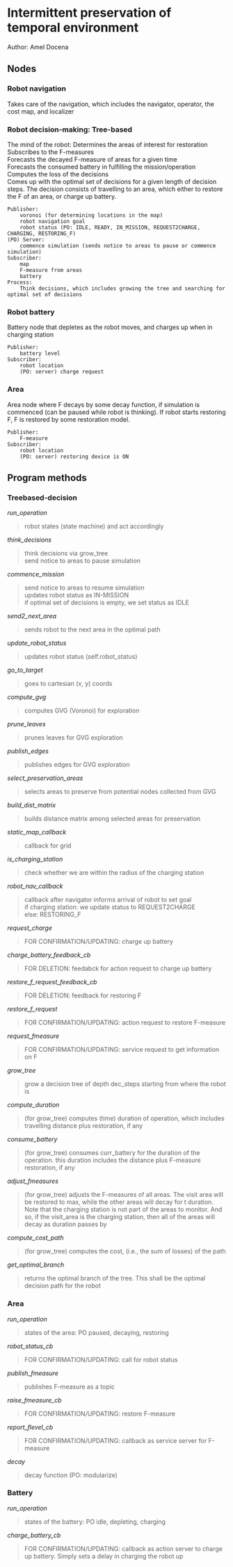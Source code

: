 # Intermittent preservation of temporal environment
Author: Amel Docena

## Nodes
### Robot navigation
Takes care of the navigation, which includes the navigator, operator, the cost map, and localizer

### Robot decision-making: Tree-based
The mind of the robot:
Determines the areas of interest for restoration  
Subscribes to the F-measures  
Forecasts the decayed F-measure of areas for a given time  
Forecasts the consumed battery in fulfilling the mission/operation  
Computes the loss of the decisions  
Comes up with the optimal set of decisions for a given length of decision steps. The decision consists of travelling to an area, 
which either to restore the F of an area, or charge up battery.

    Publisher:
        voronoi (for determining locations in the map)
        robot navigation goal  
        robot status (PO: IDLE, READY, IN_MISSION, REQUEST2CHARGE, CHARGING, RESTORING_F)
    (PO) Server:
        commence simulation (sends notice to areas to pause or commence simulation)
    Subscriber:
        map
        F-measure from areas
        battery
    Process:
        Think decisions, which includes growing the tree and searching for optimal set of decisions

### Robot battery
Battery node that depletes as the robot moves, and charges up when in charging station

    Publisher: 
        battery level
    Subscriber: 
        robot location
        (PO: server) charge request

### Area
Area node where F decays by some decay function, if simulation is commenced (can be paused while robot is thinking).
If robot starts restoring F, F is restored by some restoration model.

    Publisher:
        F-measure
    Subscriber:
        robot location
        (PO: server) restoring device is ON

## Program methods
### Treebased-decision
*run_operation*
  > robot states (state machine) and act accordingly

*think_decisions*
  > think decisions via grow_tree  
  > send notice to areas to pause simulation

*commence_mission*  
  > send notice to areas to resume simulation  
  > updates robot status as IN-MISSION  
  > if optimal set of decisions is empty, we set status as IDLE  

*send2_next_area*  
  > sends robot to the next area in the optimal path  

*update_robot_status*  
  > updates robot status (self.robot_status)  

*go_to_target*  
  > goes to cartesian (x, y) coords

*compute_gvg*  
  > computes GVG (Voronoi) for exploration

*prune_leaves*  
  > prunes leaves for GVG exploration  

*publish_edges*  
  > publishes edges for GVG exploration  

*select_preservation_areas*  
  > selects areas to preserve from potential nodes collected from GVG

*build_dist_matrix*  
  > builds distance matrix among selected areas for preservation

*static_map_callback*  
  > callback for grid  

*is_charging_station*
  > check whether we are within the radius of the charging station

*robot_nav_callback*  
  > callback after navigator informs arrival of robot to set goal  
  > if charging station: we update status to REQUEST2CHARGE  
  > else: RESTORING_F

*request_charge*  
  > FOR CONFIRMATION/UPDATING: charge up battery

*charge_battery_feedback_cb*  
  > FOR DELETION: feedabck for action request to charge up battery  

*restore_f_request_feedback_cb*  
  > FOR DELETION: feedback for restoring F  

*restore_f_request*  
  > FOR CONFIRMATION/UPDATING: action request to restore F-measure  

*request_fmeasure*  
  > FOR CONFIRMATION/UPDATING: service request to get information on F  

*grow_tree*  
  > grow a decision tree of depth dec_steps starting from where the robot is

*compute_duration*  
  > (for grow_tree) computes (time) duration of operation, which includes travelling distance plus restoration, if any

*consume_battery*  
  > (for grow_tree) consumes curr_battery for the duration of the operation. 
  this duration includes the distance plus F-measure restoration, if any

*adjust_fmeasures*  
  > (for grow_tree) adjusts the F-measures of all areas. The visit area will be restored to max, while the other areas will decay for
        t duration. Note that the charging station is not part of the areas to monitor. And so, if the visit_area is the
        charging station, then all of the areas will decay as duration passes by

*compute_cost_path*  
  > (for grow_tree) computes the cost, (i.e., the sum of losses) of the path  

*get_optimal_branch*  
  > returns the optimal branch of the tree. This shall be the optimal decision path for the robot

### Area
*run_operation*  
  > states of the area: PO paused, decaying, restoring

*robot_status_cb*  
  > FOR CONFIRMATION/UPDATING: call for robot status

*publish_fmeasure*  
  > publishes F-measure as a topic

*raise_fmeasure_cb*  
  > FOR CONFIRMATION/UPDATING: restore F-measure

*report_flevel_cb*  
  > FOR CONFIRMATION/UPDATING: callback as service server for F-measure

*decay*  
  > decay function (PO: modularize)

### Battery
*run_operation*  
  > states of the battery: PO idle, depleting, charging

*charge_battery_cb*  
  > FOR CONFIRMATION/UPDATING: callback as action server to charge up battery. Simply sets a delay in charging the robot up
